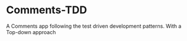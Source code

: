 # Comments-TDD
A Comments app following the test driven development patterns.
With a Top-down approach

